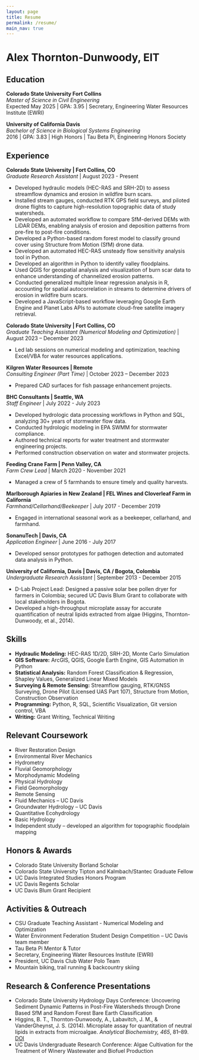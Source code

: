 ```yaml
---
layout: page
title: Resume
permalink: /resume/
main_nav: true
---
```


# Alex Thornton-Dunwoody, EIT

## Education

**Colorado State University Fort Collins**<br>
*Master of Science in Civil Engineering*<br>
Expected May 2025 | GPA: 3.95 | Secretary, Engineering Water Resources Institute (EWRI)

**University of California Davis**<br>
*Bachelor of Science in Biological Systems Engineering*<br>
2016 | GPA: 3.83 | High Honors | Tau Beta Pi, Engineering Honors Society

## Experience

<div class="no-margin margin-bottom">
<strong>Colorado State University | Fort Collins, CO</strong><br>
<em>Graduate Research Assistant</em> | August 2023 - Present<br>
<ul class="no-margin">
  <li>Developed hydraulic models (HEC-RAS and SRH-2D) to assess streamflow dynamics and erosion in wildfire burn scars.</li>
  <li>Installed stream gauges, conducted RTK GPS field surveys, and piloted drone flights to capture high-resolution topographic data of study watersheds.</li>
  <li>Developed an automated workflow to compare SfM-derived DEMs with LiDAR DEMs, enabling analysis of erosion and deposition patterns from pre-fire to post-fire conditions.</li>
  <li>Developed a Python-based random forest model to classify ground cover using Structure from Motion (SfM) drone data.</li>
  <li>Developed an automated HEC-RAS unsteady flow sensitivity analysis tool in Python.</li>
  <li>Developed an algorithm in Python to identify valley floodplains.</li>
  <li>Used QGIS for geospatial analysis and visualization of burn scar data to enhance understanding of channelized erosion patterns.</li>
  <li>Conducted generalized multiple linear regression analysis in R, accounting for spatial autocorrelation in streams to determine drivers of erosion in wildfire burn scars.</li>
  <li>Developed a JavaScript-based workflow leveraging Google Earth Engine and Planet Labs APIs to automate cloud-free satellite imagery retrieval.</li>
</ul>
</div>

<div class="no-margin margin-bottom">
<strong>Colorado State University | Fort Collins, CO</strong><br>
<em>Graduate Teaching Assistant (Numerical Modeling and Optimization)</em> | August 2023 – December 2023<br>
<ul class="no-margin">
  <li>Led lab sessions on numerical modeling and optimization, teaching Excel/VBA for water resources applications.</li>
</ul>
</div>

<div class="no-margin margin-bottom">
<strong>Kilgren Water Resources | Remote</strong><br>
<em>Consulting Engineer (Part Time)</em> | October 2023 – December 2023<br>
<ul class="no-margin">
  <li>Prepared CAD surfaces for fish passage enhancement projects.</li>
</ul>
</div>

<div class="no-margin margin-bottom">
<strong>BHC Consultants | Seattle, WA</strong><br>
<em>Staff Engineer</em> | July 2022 - July 2023<br>
<ul class="no-margin">
  <li>Developed hydrologic data processing workflows in Python and SQL, analyzing 30+ years of stormwater flow data.</li>
  <li>Conducted hydrologic modeling in EPA SWMM for stormwater compliance.</li>
  <li>Authored technical reports for water treatment and stormwater engineering projects.</li>
  <li>Performed construction observation on water and stormwater projects.</li>
</ul>
</div>

<div class="no-margin margin-bottom">
<strong>Feeding Crane Farm | Penn Valley, CA</strong><br>
<em>Farm Crew Lead</em> | March 2020 - November 2021<br>
<ul class="no-margin">
  <li>Managed a crew of 5 farmhands to ensure timely and quality harvests.</li>
</ul>
</div>

<div class="no-margin margin-bottom">
<strong>Marlborough Apiaries in New Zealand | FEL Wines and Cloverleaf Farm in California</strong><br>
<em>Farmhand/Cellarhand/Beekeeper</em> | July 2017 - December 2019<br>
<ul class="no-margin">
  <li>Engaged in international seasonal work as a beekeeper, cellarhand, and farmhand.</li>
</ul>
</div>

<div class="no-margin margin-bottom">
<strong>SonanuTech | Davis, CA</strong><br>
<em>Application Engineer</em> | June 2016 - July 2017<br>
<ul class="no-margin">
  <li>Developed sensor prototypes for pathogen detection and automated data analysis in Python.</li>
</ul>
</div>

<div class="no-margin margin-bottom">
<strong>University of California, Davis | Davis, CA / Bogota, Colombia</strong><br>
<em>Undergraduate Research Assistant</em> | September 2013 - December 2015<br>
<ul class="no-margin">
  <li>D-Lab Project Lead: Designed a passive solar bee pollen dryer for farmers in Colombia; secured UC Davis Blum Grant to collaborate with local stakeholders in Bogota.</li>
  <li>Developed a high-throughput microplate assay for accurate quantification of neutral lipids extracted from algae (Higgins, Thornton-Dunwoody, et al., 2014).</li>
</ul>
</div>

## Skills

* **Hydraulic Modeling:** HEC-RAS 1D/2D, SRH-2D, Monte Carlo Simulation
* **GIS Software:** ArcGIS, QGIS, Google Earth Engine, GIS Automation in Python
* **Statistical Analysis:** Random Forest Classification & Regression, Shapley Values, Generalized Linear Mixed Models
* **Surveying & Remote Sensing:** Streamflow gauging, RTK/GNSS Surveying, Drone Pilot (Licensed UAS Part 107), Structure from Motion, Construction Observation
* **Programming:** Python, R, SQL, Scientific Visualization, Git version control, VBA
* **Writing:** Grant Writing, Technical Writing

## Relevant Coursework

* River Restoration Design
* Environmental River Mechanics
* Hydrometry
* Fluvial Geomorphology
* Morphodynamic Modeling
* Physical Hydrology
* Field Geomorphology
* Remote Sensing
* Fluid Mechanics – UC Davis
* Groundwater Hydrology – UC Davis
* Quantitative Ecohydrology
* Basic Hydrology
* Independent study – developed an algorithm for topographic floodplain mapping

## Honors & Awards

* Colorado State University Borland Scholar
* Colorado State University Tipton and Kalmbach/Stantec Graduate Fellow
* UC Davis Integrated Studies Honors Program
* UC Davis Regents Scholar
* UC Davis Blum Grant Recipient

## Activities & Outreach

* CSU Graduate Teaching Assistant - Numerical Modeling and Optimization
* Water Environment Federation Student Design Competition – UC Davis team member
* Tau Beta Pi Mentor & Tutor
* Secretary, Engineering Water Resources Institute (EWRI)
* President, UC Davis Club Water Polo Team
* Mountain biking, trail running & backcountry skiing

## Research & Conference Presentations

* Colorado State University Hydrology Days Conference: Uncovering Sediment Dynamic Patterns in Post-Fire Watersheds through Drone Based SfM and Random Forest Bare Earth Classification
* Higgins, B. T., Thornton-Dunwoody, A., Labavitch, J. M., & VanderGheynst, J. S. (2014). Microplate assay for quantitation of neutral lipids in extracts from microalgae. *Analytical Biochemistry, 465*, 81–89. [DOI](https://doi.org/10.1016/j.ab.2014.07.020)
* UC Davis Undergraduate Research Conference: Algae Cultivation for the Treatment of Winery Wastewater and Biofuel Production
